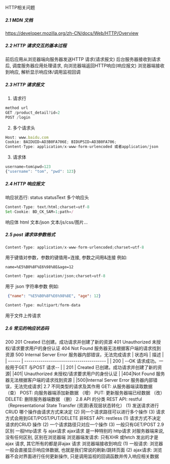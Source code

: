  HTTP相关问题
##### 2.1 MDN 文档
https://developer.mozilla.org/zh-CN/docs/Web/HTTP/Overview

##### 2.2 HTTP 请求交互的基本过程


前后应用从浏览器端向服务器发送HTTP 请求(请求报文)
后台服务器接收到请求后, 调度服务器应用处理请求, 向浏览器端返回HTTP响应(响应报文)
浏览器端接收到响应, 解析显示响应体/调用监视回调
##### 2.3 HTTP 请求报文
1. 请求行
```js
method url
GET /product_detail?id=2
POST /login
```

2. 多个请求头
```js
Host: www.baidu.com
Cookie: BAIDUID=AD3B0FA706E; BIDUPSID=AD3B0FA706;
Content-Type: application/x-www-form-urlencoded 或者application/json
```

3. 请求体
```js
username=tom&pwd=123
{"username": "tom", "pwd": 123}
```

##### 2.4 HTTP 响应报文
响应状态行: status statusText
多个响应头
```js
Content-Type: text/html;charset=utf-8
Set-Cookie: BD_CK_SAM=1;path=/
```
响应体
html 文本/json 文本/js/css/图片...
##### 2.5 post 请求体参数格式
```js
Content-Type: application/x-www-form-urlencoded;charset=utf-8
```
用于键值对参数，参数的键值用=连接, 参数之间用&连接
例如: 
```urlencoded
name=%E5%B0%8F%E6%98%8E&age=12
```

```js
Content-Type: application/json;charset=utf-8
```
用于 json 字符串参数
例如:
```json
 {"name": "%E5%B0%8F%E6%98%8E", "age": 12}
```

```js
Content-Type: multipart/form-data
```
用于文件上传请求
##### 2.6 常见的响应状态码
200 
201 Created 已创建。成功请求并创建了新的资源
401 Unauthorized 未授权/请求要求用户的身份认证
404 Not Found 服务器无法根据客户端的请求找到资源
500 Internal Server Error 服务器内部错误，无法完成请求
| 状态吗 | 描述                                     |
| ------ | ---------------------------------------- |
| 200    | --OK 请求成功。一般用于GET 与POST 请求-- |
|  201      | Created 已创建。成功请求并创建了新的资源|
|401| Unauthorized 未授权/请求要求用户的身份认证 |
|404|Not Found 服务器无法根据客户端的请求找到资源 |
|500|Internal Server Error 服务器内部错误，无法完成请求|
2.7 不同类型的请求及其作用
GET: 从服务器端读取数据（查）
POST: 向服务器端添加新数据 （增）
PUT: 更新服务器端已经数据 （改）
DELETE: 删除服务器端数据 （删）
2.8 API 的分类
REST API: restful （Representational State Transfer (资源)表现层状态转化）
(1) 发送请求进行CRUD 哪个操作由请求方式来决定
(2) 同一个请求路径可以进行多个操作
(3) 请求方式会用到GET/POST/PUT/DELETE
非REST API: restless
(1) 请求方式不决定请求的CRUD 操作
(2) 一个请求路径只对应一个操作
(3) 一般只有GET/POST
2.9 区别 一般http请求 与 ajax请求
ajax请求 是一种特别的 http请求
对服务器端来说, 没有任何区别, 区别在浏览器端
浏览器端发请求: 只有XHR 或fetch 发出的才是ajax 请求, 其它所有的都是非ajax 请求
浏览器端接收到响应
(1) 一般请求: 浏览器一般会直接显示响应体数据, 也就是我们常说的刷新/跳转页面
(2) ajax请求: 浏览器不会对界面进行任何更新操作, 只是调用监视的回调函数并传入响应相关数据
